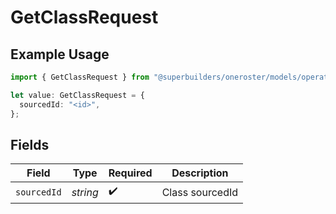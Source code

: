 # GetClassRequest

## Example Usage

```typescript
import { GetClassRequest } from "@superbuilders/oneroster/models/operations";

let value: GetClassRequest = {
  sourcedId: "<id>",
};
```

## Fields

| Field              | Type               | Required           | Description        |
| ------------------ | ------------------ | ------------------ | ------------------ |
| `sourcedId`        | *string*           | :heavy_check_mark: | Class sourcedId    |